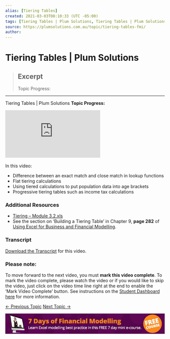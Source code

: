 ```yaml
---
alias: [Tiering Tables]
created: 2021-03-03T08:10:33 (UTC -05:00)
tags: [Tiering Tables | Plum Solutions, Tiering Tables | Plum Solutions]
source: https://plumsolutions.com.au/topic/tiering-tables-fmi/
author: 
---
```


# Tiering Tables | Plum Solutions

> ## Excerpt
> Topic Progress:

---

Tiering Tables | Plum Solutions
**Topic Progress:**[](https://plumsolutions.com.au/topic/conditional-formatting-3/ "Conditional Formatting")[](https://plumsolutions.com.au/topic/lookup-fundamentals-fmi/ "LOOKUP Fundamentals")[](https://plumsolutions.com.au/topic/practical-capital-budgeting-with-lookup-functions-2/ "[[Practical Capital Budgeting with LOOKUP functions]]")[](https://plumsolutions.com.au/topic/lookup-functions-fmi/ "Lookup Functions")[](https://plumsolutions.com.au/topic/tiering-tables-fmi/ "Tiering Tables")[](https://plumsolutions.com.au/topic/using-the-offset-function-fmi/ "Using the OFFSET Function")[](https://plumsolutions.com.au/topic/what-if-analysis-with-goal-seek-fmi/ "[[What-if Analysis with Goal Seek]]")[](https://plumsolutions.com.au/topic/rebuilding-an-inherited-model-fmi/ "Rebuilding an Inherited Model")[](https://plumsolutions.com.au/topic/overview-of-scenario-analysis-methods-fmi/ "[[Overview of Scenario Analysis Methods]]")[](https://plumsolutions.com.au/topic/data-tables-fmi/ "Data Tables")[](https://plumsolutions.com.au/topic/advanced-conditional-formatting-fmi/ "Advanced Conditional Formatting")[](https://plumsolutions.com.au/topic/scenario-manager-fmi/ "Scenario Manager")

<iframe src="https://player.vimeo.com/video/33944410" frameborder="0" webkitallowfullscreen="" mozallowfullscreen="" allowfullscreen="" name="fitvid0"></iframe>

In this video:

-   Difference between an exact match and close match in lookup functions
-   Flat tiering calculations
-   Using tiered calculations to put population data into age brackets
-   Progressive tiering tables such as income tax calculations

### Additional Resources

-   [Tiering – Module 3.2.xls](https://plumsolutions.com.au/wp-content/uploads/2018/01/Tiering-Module-3.2_0-3.xls)
-   See the section on ‘Building a Tiering Table’ in Chapter 9, **page 282** of [Using Excel for Business and Financial Modelling](https://plumsolutions.com.au/using-excel-for-business-and-financial-modelling/).

### Transcript

[Download the Transcript](https://plumsolutions.com.au/wp-content/uploads/2018/01/3.2.2-Tiering-Table.pdf) for this video.

### **Please note:**

To move forward to the next video, you must **mark this video complete**. To mark the video complete, please watch the video or if you would like to skip the video, just click on the video time line right at the end to enable the ‘Mark Video Complete’ button. See instructions on the [Student Dashboard here](https://plumsolutions.com.au/student-dashboard/) for more information.

[← Previous Topic](https://plumsolutions.com.au/topic/lookup-functions-fmi/) [Next Topic →](https://plumsolutions.com.au/topic/using-the-offset-function-fmi/)

[![468](Tiering%20Tables%20%20Plum%20Solutions/7-day-post-promo-689.jpg)](https://plumsolutions.com.au/elearning/7-days-financial-modelling/)
